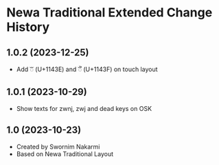 # Newa Traditional Extended Change History

## 1.0.2 (2023-12-25)

- Add 𑐾 (U+1143E) and 𑐿 (U+1143F) on touch layout

## 1.0.1 (2023-10-29)

- Show texts for zwnj, zwj and dead keys on OSK

## 1.0 (2023-10-23)

- Created by Swornim Nakarmi
- Based on Newa Traditional Layout
